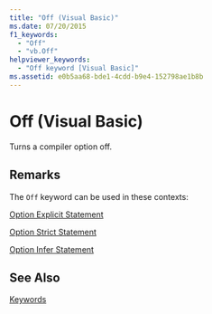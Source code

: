 ```yaml
---
title: "Off (Visual Basic)"
ms.date: 07/20/2015
f1_keywords: 
  - "Off"
  - "vb.Off"
helpviewer_keywords: 
  - "Off keyword [Visual Basic]"
ms.assetid: e0b5aa68-bde1-4cdd-b9e4-152798ae1b8b
---
```

# Off (Visual Basic)
Turns a compiler option off.  
  
## Remarks  
 The `Off` keyword can be used in these contexts:  
  
 [Option Explicit Statement](../../visual-basic/language-reference/statements/option-explicit-statement.md)  
  
 [Option Strict Statement](../../visual-basic/language-reference/statements/option-strict-statement.md)  
  
 [Option Infer Statement](../../visual-basic/language-reference/statements/option-infer-statement.md)  
  
## See Also  
 [Keywords](../../visual-basic/language-reference/keywords/index.md)
